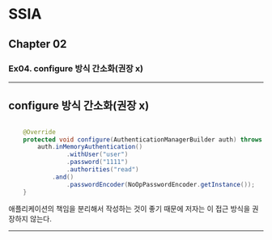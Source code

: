 # SSIA
## Chapter 02
### Ex04. configure 방식 간소화(권장 x)

---

## configure 방식 간소화(권장 x)
```java

    @Override
    protected void configure(AuthenticationManagerBuilder auth) throws Exception {
        auth.inMemoryAuthentication()
                .withUser("user")
                .password("1111")
                .authorities("read")
            .and()
                .passwordEncoder(NoOpPasswordEncoder.getInstance());
    }
```
애플리케이션의 책임을 분리해서 작성하는 것이 좋기 때문에 저자는 이 접근 방식을 권장하지 않는다.

---
